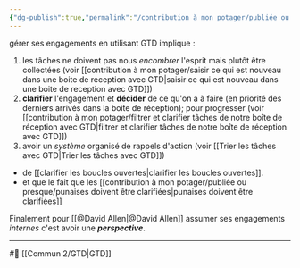 ```yaml
---
{"dg-publish":true,"permalink":"/contribution à mon potager/publiée ou presque/assumer efficacement ses engagements internes avec GTD/"}
---
```


gérer ses engagements en utilisant GTD implique :
1. les tâches ne doivent pas nous *encombrer* l'esprit mais plutôt être collectées (voir [[contribution à mon potager/saisir ce qui est nouveau dans une boite de reception avec GTD\|saisir ce qui est nouveau dans une boite de reception avec GTD]])
2. **clarifier** l'engagement et **décider** de ce qu'on a à faire (en priorité des derniers arrivés dans la boite de réception); pour progresser (voir [[contribution à mon potager/filtrer et clarifier tâches de notre boîte de réception avec GTD\|filtrer et clarifier tâches de notre boîte de réception avec GTD]])
3. avoir un *système* organisé de rappels d'action (voir [[Trier les tâches avec GTD\|Trier les tâches avec GTD]])
- de [[clarifier les boucles ouvertes\|clarifier les boucles ouvertes]].
- et que le fait que les [[contribution à mon potager/publiée ou presque/punaises doivent être clarifiées\|punaises doivent être clarifiées]]

Finalement pour [[@David Allen\|@David Allen]] assumer ses engagements *internes* c'est avoir une ***perspective***.

---
#🌲  [[Commun 2/GTD\|GTD]]